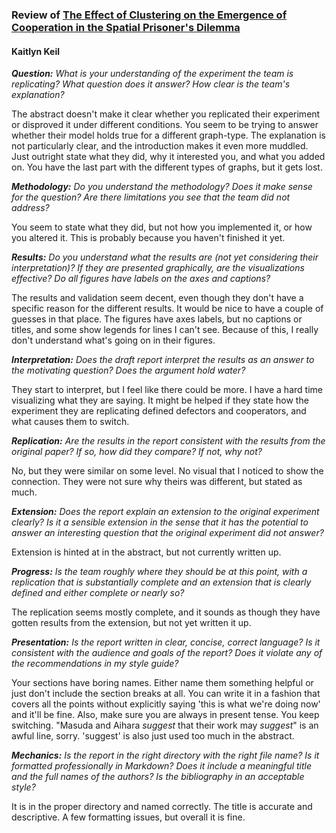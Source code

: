 ### Review of [The Effect of Clustering on the Emergence of Cooperation in the Spatial Prisoner's Dilemma](https://github.com/nrivkin/ComplexityNetworkProject/blob/master/reports/draft_final_report.md)

#### Kaitlyn Keil


*__Question:__ What is your understanding of the experiment the team is replicating?  What question does it answer?  How clear is the team's explanation?*

The abstract doesn't make it clear whether you replicated their experiment or disproved it under different conditions. You seem to be trying to answer whether their model holds true for a different graph-type. The explanation is not particularly clear, and the introduction makes it even more muddled. Just outright state what they did, why it interested you, and what you added on. You have the last part with the different types of graphs, but it gets lost.

*__Methodology:__ Do you understand the methodology?  Does it make sense for the question?  Are there limitations you see that the team did not address?*

You seem to state what they did, but not how you implemented it, or how you altered it. This is probably because you haven't finished it yet. 

*__Results:__ Do you understand what the results are (not yet considering their interpretation)?  If they are presented graphically, are the visualizations effective?  Do all figures have labels on the axes and captions?*

The results and validation seem decent, even though they don't have a specific reason for the different results. It would be nice to have a couple of guesses in that place. The figures have axes labels, but no captions or titles, and some show legends for lines I can't see. Because of this, I really don't understand what's going on in their figures.

*__Interpretation:__ Does the draft report interpret the results as an answer to the motivating question?  Does the argument hold water?*

They start to interpret, but I feel like there could be more. I have a hard time visualizing what they are saying. It might be helped if they state how the experiment they are replicating defined defectors and cooperators, and what causes them to switch.

*__Replication:__ Are the results in the report consistent with the results from the original paper?  If so, how did they compare? If not, why not?* 

No, but they were similar on some level. No visual that I noticed to show the connection. They were not sure why theirs was different, but stated as much.

*__Extension:__ Does the report explain an extension to the original experiment clearly?  Is it a sensible extension in the sense that it has the potential to answer an interesting question that the original experiment did not answer?*

Extension is hinted at in the abstract, but not currently written up.

*__Progress:__ Is the team roughly where they should be at this point, with a replication that is substantially complete and an extension that is clearly defined and either complete or nearly so?*

The replication seems mostly complete, and it sounds as though they have gotten results from the extension, but not yet written it up.

*__Presentation:__ Is the report written in clear, concise, correct language?  Is it consistent with the audience and goals of the report?  Does it violate any of the recommendations in my style guide?*

Your sections have boring names. Either name them something helpful or just don't include the section breaks at all. You can write it in a fashion that covers all the points without explicitly saying 'this is what we're doing now' and it'll be fine. Also, make sure you are always in present tense. You keep switching. "Masuda and Aihara *suggest* that their work may *suggest*" is an awful line, sorry. 'suggest' is also just used too much in the abstract.

*__Mechanics:__ Is the report in the right directory with the right file name?  Is it formatted professionally in Markdown?  Does it include a meaningful title and the full names of the authors?  Is the bibliography in an acceptable style?*

It is in the proper directory and named correctly. The title is accurate and descriptive. A few formatting issues, but overall it is fine.